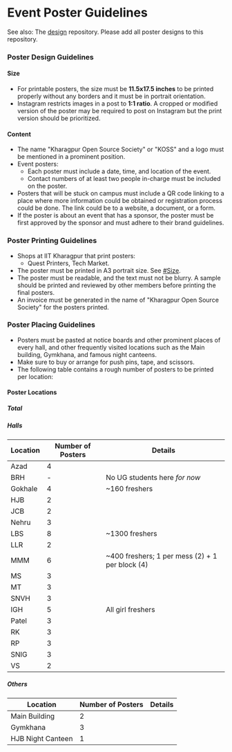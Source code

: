 # Event Poster Guidelines
See also: The [design](https://github.com/kossiitkgp/design/) repository. Please add all poster designs to this repository.

### Poster Design Guidelines
#### Size
- For printable posters, the size must be **11.5x17.5 inches** to be printed properly without any borders and it must be in portrait orientation.
- Instagram restricts images in a post to **1:1 ratio**. A cropped or modified version of the poster may be required to post on Instagram but the print version should be prioritized.

#### Content
- The name "Kharagpur Open Source Society" or "KOSS" and a logo must be mentioned in a prominent position.
- Event posters:
	- Each poster must include a date, time, and location of the event.
	- Contact numbers of at least two people in-charge must be included on the poster.
- Posters that will be stuck on campus must include a QR code linking to a place where more information could be obtained or registration process could be done. The link could be to a website, a document, or a form.
- If the poster is about an event that has a sponsor, the poster must be first approved by the sponsor and must adhere to their brand guidelines.

### Poster Printing Guidelines
- Shops at IIT Kharagpur that print posters:
	- Quest Printers, Tech Market.
- The poster must be printed in A3 portrait size. See [#Size](#size).
- The poster must be readable, and the text must not be blurry. A sample should be printed and reviewed by other members before printing the final posters.
- An invoice must be generated in the name of "Kharagpur Open Source Society" for the posters printed.

### Poster Placing Guidelines
- Posters must be pasted at notice boards and other prominent places of every hall, and other frequently visited locations such as the Main building, Gymkhana, and famous night canteens.
- Make sure to buy or arrange for push pins, tape, and scissors.
- The following table contains a rough number of posters to be printed per location:

#### Poster Locations
##### Total

##### Halls
|Location|Number of Posters|Details|
|-|-|-|
|Azad|4 | |
|BRH|- | No UG students here _for now_ |
|Gokhale|4 |~160 freshers |
|HJB| 2| |
|JCB| 2| |
|Nehru| 3| |
|LBS| 8|~1300 freshers |
|LLR|2 | |
|MMM|6 |~400 freshers; 1 per mess (2) + 1 per block (4) |
|MS| 3| |
|MT| 3| |
|SNVH|3 | |
|IGH|5 | All girl freshers|
|Patel|3 | |
|RK| 3| |
|RP| 3| |
|SNIG| 3| |
|VS| 2| |

##### Others
|Location|Number of Posters|Details|
|-|-|-|
|Main Building| 2| |
|Gymkhana| 3| |
|HJB Night Canteen|1 | |
